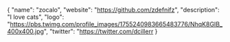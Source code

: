 {
  "name": "zocalo",
  "website": "https://github.com/zdefnifz",
  "description": "I love cats",
  "logo": "https://pbs.twimg.com/profile_images/1755240983665483776/NhqK8GIB_400x400.jpg",
  "twitter": "https://twitter.com/dcillerr
}
